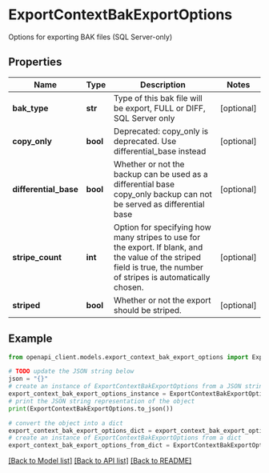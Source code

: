 # ExportContextBakExportOptions

Options for exporting BAK files (SQL Server-only)

## Properties

Name | Type | Description | Notes
------------ | ------------- | ------------- | -------------
**bak_type** | **str** | Type of this bak file will be export, FULL or DIFF, SQL Server only | [optional] 
**copy_only** | **bool** | Deprecated: copy_only is deprecated. Use differential_base instead | [optional] 
**differential_base** | **bool** | Whether or not the backup can be used as a differential base copy_only backup can not be served as differential base | [optional] 
**stripe_count** | **int** | Option for specifying how many stripes to use for the export. If blank, and the value of the striped field is true, the number of stripes is automatically chosen. | [optional] 
**striped** | **bool** | Whether or not the export should be striped. | [optional] 

## Example

```python
from openapi_client.models.export_context_bak_export_options import ExportContextBakExportOptions

# TODO update the JSON string below
json = "{}"
# create an instance of ExportContextBakExportOptions from a JSON string
export_context_bak_export_options_instance = ExportContextBakExportOptions.from_json(json)
# print the JSON string representation of the object
print(ExportContextBakExportOptions.to_json())

# convert the object into a dict
export_context_bak_export_options_dict = export_context_bak_export_options_instance.to_dict()
# create an instance of ExportContextBakExportOptions from a dict
export_context_bak_export_options_from_dict = ExportContextBakExportOptions.from_dict(export_context_bak_export_options_dict)
```
[[Back to Model list]](../README.md#documentation-for-models) [[Back to API list]](../README.md#documentation-for-api-endpoints) [[Back to README]](../README.md)


